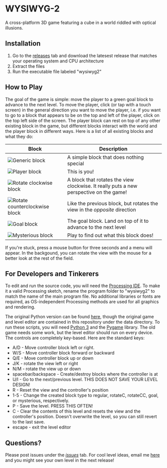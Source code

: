 # WYSIWYG-2
A cross-platform 3D game featuring a cube in a world riddled with optical illusions.
## Installation
1. Go to the [releases](https://github.com/QuarksAndLeptons/WYSIWYG-2/releases/) tab and download the latesest release that matches your operating system and CPU architecture
2. Extract the files
3. Run the executable file labeled "wysiwyg2"
## How to Play
The goal of the game is simple: move the player to a green goal block to advance to the next level. To move the player, click (or tap with a touch screen) in the general direction you want to move the player, i.e. if you want to go to a block that appears to be on the top and left of the player, click on the top left side of the screen.
The player block can rest on top of any other existing block in the game, but different blocks interact with the world and the player block in different ways. Here is a list of all existing blocks and what they do:

Block | Description
----- | -----------------
![Generic block](https://github.com/QuarksAndLeptons/WYSIWYG-2/blob/master/data/Block-Generic.png) | A simple block that does nothing special
![Player block](https://github.com/QuarksAndLeptons/WYSIWYG-2/blob/master/data/Block-Player.png) | This is you!
![Rotate clockwise block](https://github.com/QuarksAndLeptons/WYSIWYG-2/blob/master/data/Block-Rotate-Right.png) | A block that rotates the view clockwise. It really puts a new perspective on the game!
![Rotate counterclockwise block](https://github.com/QuarksAndLeptons/WYSIWYG-2/blob/master/data/Block-Rotate-Left.png) | Like the previous block, but rotates the view in the *opposite* direction
![Goal block](https://github.com/QuarksAndLeptons/WYSIWYG-2/blob/master/data/Block-Goal.png) | The goal block. Land on top of it to advance to the next level
![Mysterious block](https://github.com/QuarksAndLeptons/WYSIWYG-2/blob/master/data/Block-Antigravity.png) | Play to find out what this block does!

If you're stuck, press a mouse button for three seconds and a menu will appear. In the backgound, you can rotate the view with the mouse for a better look at the rest of the field. 

## For Developers and Tinkerers
To edit and run the source code, you will need the [Processing IDE](processing.org). To make it a valid Processing sketch, rename the program folder to "wysiwyg2" to match the name of the main program file. No additional libraries or fonts are required, as OS-independent Processing methods are used for all graphics and rendering.


The original Python version can be found [here](https://github.com/QuarksAndLeptons/WYSIWIG-Game), though the original game and level editor are contained in this repository under the data directory. To run these scripts, you will need [Python 3](python.org) and the [Pygame](pygame.org) library. The old game needs some work, but the level editor should run on every device. The controls are completely key-based. Here are the standard keys:
 * A/D - Move controller block left or right. 
 * W/S - Move controller block forward or backward
 * Q/E - Move controller block up or down
 * J/K - rotate the view left or right
 * N/M - rotate the view up or down
 * spacebar/backspace - Create/destroy blocks where the controller is at
 * U/I - Go to the next/previous level. THIS DOES NOT SAVE YOUR LEVEL DESIGN!
 * R   - Reset the view and the controller's position
 * 1-5 - Change the created block type to regular, rotateC, rotateCC, goal, or mysterious, respectively.
 * P   - Save the level. PRESS THIS OFTEN!
 * C   - Clear the contents of this level and resets the view and the controller's position. Doesn't overwrite the level, so you can still revert to the last save.
 * escape - exit the level editor
 

## Questions?
Please post issues under the *[issues](https://github.com/QuarksAndLeptons/WYSIWYG-2/issues)* tab. For cool level ideas, email me [here](micah112358@gmail.com) and you might see your own level in the next release!



